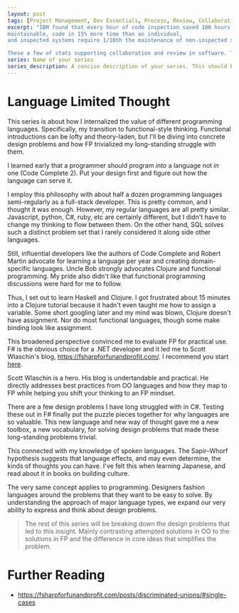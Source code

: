 ```yaml
---
layout: post
tags: [Project Management, Dev Essentials, Process, Review, Collaboration, Pair Programming]
excerpt: "IBM found that every hour of code inspection saved 100 hours of related work. Pair programmers produce higher quality, more
maintainable, code in 15% more time than an individual,
and inspected systems require 1/10th the maintenance of non-inspected systems.

These a few of stats supporting collaboration and review in software. Teams that regularly collaborate work faster, learn faster, and have fewer defects."
series: Name of your series
series_description: A concise description of your series. This should be included on every article.
---
```

# Language Limited Thought

This series is about how I internalized the value of different programming languages. Specifically, my transition to functional-style thinking. Functional introductions can be lofty and theory-laden, but I'll be diving into concrete design problems and how FP trivialized my long-standing struggle with them.

I learned early that a programmer should program *into* a language not *in* one (Code Complete 2). Put your design first and figure out how the language can serve it. 

I employ this philosophy with about half a dozen programming languages semi-regularly as a full-stack developer. This is pretty common, and I thought it was enough. However, my regular languages are all pretty similar. Javascript, python, C#, ruby, etc are certainly different, but I didn't have to change my thinking to flow between them. On the other hand, SQL solves such a distinct problem set that I rarely considered it along side other languages.

Still, influential developers like the authors of Code Complete and Robert Martin advocate for learning a language per year and creating domain-specific languages. Uncle Bob strongly advocates Clojure and functional programming. My pride also didn't like that functional programming discussions were hard for me to follow. 

Thus, I set out to learn Haskell and Clojure. I got frustrated about 15 minutes into a Clojure tutorial because it hadn't even taught me how to assign a variable. Some short googling later and my mind was blown, Clojure doesn't have assignment. Nor do most functional languages, though some make binding look like assignment.

This broadened perspective convinced me to evaluate FP for practical use. F# is the obvious choice for a .NET developer and it led me to Scott Wlaschin's blog, https://fsharpforfunandprofit.com/. I recommend you start [here](https://fsharpforfunandprofit.com/fppatterns/).

Scott Wlaschin is a hero. His blog is undertandable and practical. He directly addresses best practices from OO languages and how they map to FP while helping you shift your thinking to an FP mindset.

There are a few design problems I have long struggled with in C#. Testing these out in F# finally put the puzzle pieces together for why languages are so valuable. This new language and new way of thought gave me a new toolbox, a new vocabulary, for solving design problems that made these long-standing problems trivial.

This connected with my knowledge of spoken languages. The Sapir–Whorf hypothesis suggests that language effects, and may even determine, the kinds of thoughts you can have. I've felt this when learning Japanese, and read about it in books on building culture.

The very same concept applies to programming. Designers fashion languages around the problems that they want to be easy to solve. By understanding the approach of major language types, we expand our very ability to express and think about design problems.

> The rest of this series will be breaking down the design problems that led to this insight. Mainly contrasting attempted solutions in OO to the solutions in FP and the difference in core ideas that simplifies the problem.


<!-- 
Self-notes
- I think i take too long to get to the point while telling my story. How can I frame each piece in terms of my end goal, language informing design
-  

What is my flow?
 - Setup connection to language and thought
 - imporance and why now 
 - back up with some sources
 - explain the series 

- Hugo, he's a different person when speaking english
- badc on language creates culture
- Pragmatic programmer, learn a language every year
  - advocates domain specific languages
- My experience with Japanese
- Sapir–Whorf hypothesis / linguistic relativity 

-->

Further Reading
===============
- https://fsharpforfunandprofit.com/posts/discriminated-unions/#single-cases
